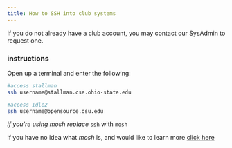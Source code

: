 ```yaml
---
title: How to SSH into club systems
---
```


If you do not already have a club account, you may contact our SysAdmin to request one.

### instructions

Open up a terminal and enter the following:

```bash
#access stallman
ssh username@stallman.cse.ohio-state.edu

#access Idle2
ssh username@opensource.osu.edu
```

*if you're using mosh replace* `ssh` with `mosh`

if you have no idea what *mosh* is, and would like to learn more
[click here](https://mosh.mit.edu/)
